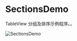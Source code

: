 SectionsDemo
=========

TableView 分组及排序示例程序。。


![SectionsDemo](https://raw.githubusercontent.com/luowei/iOS-demos/master/SectionsDemo/doc/a.png)
